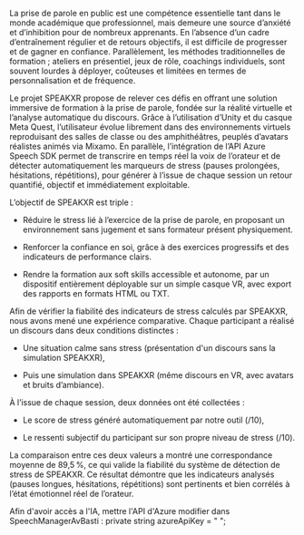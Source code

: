 La prise de parole en public est une compétence essentielle tant dans le monde académique que professionnel, mais demeure une source d’anxiété et d’inhibition pour de nombreux apprenants. En l’absence d’un cadre d’entraînement régulier et de retours objectifs, il est difficile de progresser et de gagner en confiance. Parallèlement, les méthodes traditionnelles de formation ; ateliers en présentiel, jeux de rôle, coachings individuels, sont souvent lourdes à déployer, coûteuses et limitées en termes de personnalisation et de fréquence. 

Le projet SPEAKXR propose de relever ces défis en offrant une solution immersive de formation à la prise de parole, fondée sur la réalité virtuelle et l’analyse automatique du discours. Grâce à l’utilisation d’Unity et du casque Meta Quest, l’utilisateur évolue librement dans des environnements virtuels reproduisant des salles de classe ou des amphithéâtres, peuplés d’avatars réalistes animés via Mixamo. En parallèle, l’intégration de l’API Azure Speech SDK permet de transcrire en temps réel la voix de l’orateur et de détecter automatiquement les marqueurs de stress (pauses prolongées, hésitations, répétitions), pour générer à l’issue de chaque session un retour quantifié, objectif et immédiatement exploitable. 

L’objectif de SPEAKXR est triple : 

- Réduire le stress lié à l’exercice de la prise de parole, en proposant un environnement sans jugement et sans formateur présent physiquement. 

- Renforcer la confiance en soi, grâce à des exercices progressifs et des indicateurs de performance clairs. 

- Rendre la formation aux soft skills accessible et autonome, par un dispositif entièrement déployable sur un simple casque VR, avec export des rapports en formats HTML ou TXT. 



Afin de vérifier la fiabilité des indicateurs de stress calculés par SPEAKXR, nous avons mené une expérience comparative. Chaque participant a réalisé un discours dans deux conditions distinctes : 

- Une situation calme sans stress (présentation d'un discours sans la simulation SPEAKXR), 

- Puis une simulation dans SPEAKXR (même discours en VR, avec avatars et bruits d’ambiance). 

À l’issue de chaque session, deux données ont été collectées : 

- Le score de stress généré automatiquement par notre outil (/10), 

- Le ressenti subjectif du participant sur son propre niveau de stress (/10). 

La comparaison entre ces deux valeurs a montré une correspondance moyenne de 89,5 %, ce qui valide la fiabilité du système de détection de stress de SPEAKXR. 
Ce résultat démontre que les indicateurs analysés (pauses longues, hésitations, répétitions) sont pertinents et bien corrélés à l’état émotionnel réel de l’orateur. 







Afin d'avoir accès a l'IA, mettre l'API d'Azure modifier dans SpeechManagerAvBasti :  private string azureApiKey = " ";
